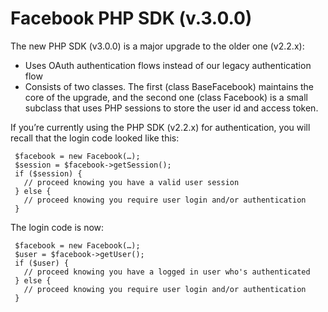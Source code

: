 Facebook PHP SDK (v.3.0.0)
==========================

The new PHP SDK (v3.0.0) is a major upgrade to the older one (v2.2.x):

- Uses OAuth authentication flows instead of our legacy authentication flow
- Consists of two classes. The first (class BaseFacebook) maintains the core of the upgrade, and the second one (class Facebook) is a small subclass that uses PHP sessions to store the user id and access token.

If you’re currently using the PHP SDK (v2.2.x) for authentication, you will recall that the login code looked like this:

     $facebook = new Facebook(…);
     $session = $facebook->getSession();
     if ($session) {
       // proceed knowing you have a valid user session
     } else {
       // proceed knowing you require user login and/or authentication
     }

The login code is now:

     $facebook = new Facebook(…);
     $user = $facebook->getUser();
     if ($user) {
       // proceed knowing you have a logged in user who's authenticated
     } else {
       // proceed knowing you require user login and/or authentication
     }

